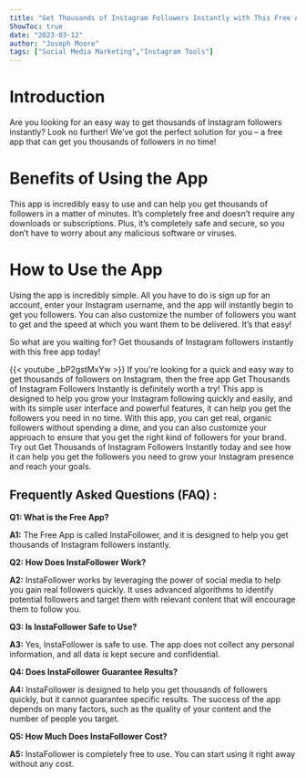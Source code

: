 ```yaml
---
title: "Get Thousands of Instagram Followers Instantly with This Free App!"
ShowToc: true 
date: "2023-03-12"
author: "Joseph Moore" 
tags: ["Social Media Marketing","Instagram Tools"]
---
```

# Introduction 
Are you looking for an easy way to get thousands of Instagram followers instantly? Look no further! We’ve got the perfect solution for you – a free app that can get you thousands of followers in no time! 

# Benefits of Using the App
This app is incredibly easy to use and can help you get thousands of followers in a matter of minutes. It’s completely free and doesn’t require any downloads or subscriptions. Plus, it’s completely safe and secure, so you don’t have to worry about any malicious software or viruses. 

# How to Use the App
Using the app is incredibly simple. All you have to do is sign up for an account, enter your Instagram username, and the app will instantly begin to get you followers. You can also customize the number of followers you want to get and the speed at which you want them to be delivered. It’s that easy! 

So what are you waiting for? Get thousands of Instagram followers instantly with this free app today!

{{< youtube _bP2gstMxYw >}} 
If you're looking for a quick and easy way to get thousands of followers on Instagram, then the free app Get Thousands of Instagram Followers Instantly is definitely worth a try! This app is designed to help you grow your Instagram following quickly and easily, and with its simple user interface and powerful features, it can help you get the followers you need in no time. With this app, you can get real, organic followers without spending a dime, and you can also customize your approach to ensure that you get the right kind of followers for your brand. Try out Get Thousands of Instagram Followers Instantly today and see how it can help you get the followers you need to grow your Instagram presence and reach your goals.

## Frequently Asked Questions (FAQ) :
**Q1: What is the Free App?**

**A1:** The Free App is called InstaFollower, and it is designed to help you get thousands of Instagram followers instantly.

**Q2: How Does InstaFollower Work?**

**A2:** InstaFollower works by leveraging the power of social media to help you gain real followers quickly. It uses advanced algorithms to identify potential followers and target them with relevant content that will encourage them to follow you.

**Q3: Is InstaFollower Safe to Use?**

**A3:** Yes, InstaFollower is safe to use. The app does not collect any personal information, and all data is kept secure and confidential.

**Q4: Does InstaFollower Guarantee Results?**

**A4:** InstaFollower is designed to help you get thousands of followers quickly, but it cannot guarantee specific results. The success of the app depends on many factors, such as the quality of your content and the number of people you target.

**Q5: How Much Does InstaFollower Cost?**

**A5:** InstaFollower is completely free to use. You can start using it right away without any cost.


